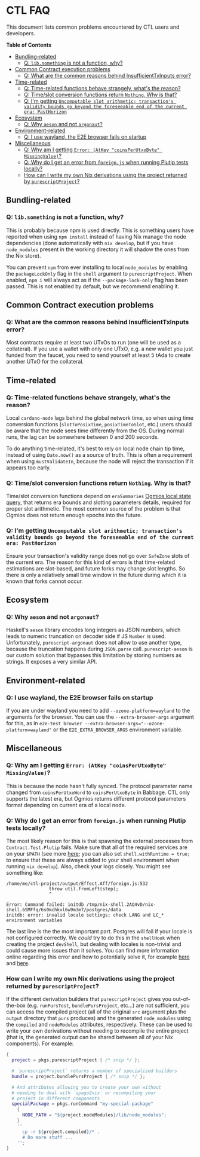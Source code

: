 # CTL FAQ

This document lists common problems encountered by CTL users and developers.

**Table of Contents**
<!-- START doctoc generated TOC please keep comment here to allow auto update -->
<!-- DON'T EDIT THIS SECTION, INSTEAD RE-RUN doctoc TO UPDATE -->

- [Bundling-related](#bundling-related)
  - [Q: `lib.something` is not a function, why?](#q-libsomething-is-not-a-function-why)
- [Common Contract execution problems](#common-contract-execution-problems)
  - [Q: What are the common reasons behind InsufficientTxInputs error?](#q-what-are-the-common-reasons-behind-insufficienttxinputs-error)
- [Time-related](#time-related)
  - [Q: Time-related functions behave strangely, what's the reason?](#q-time-related-functions-behave-strangely-whats-the-reason)
  - [Q: Time/slot conversion functions return `Nothing`. Why is that?](#q-timeslot-conversion-functions-return-nothing-why-is-that)
  - [Q: I'm getting `Uncomputable slot arithmetic; transaction's validity bounds go beyond the foreseeable end of the current era: PastHorizon`](#q-im-getting-uncomputable-slot-arithmetic-transactions-validity-bounds-go-beyond-the-foreseeable-end-of-the-current-era-pasthorizon)
- [Ecosystem](#ecosystem)
  - [Q: Why `aeson` and not `argonaut`?](#q-why-aeson-and-not-argonaut)
- [Environment-related](#environment-related)
  - [Q: I use wayland, the E2E browser fails on startup](#q-i-use-wayland-the-e2e-browser-fails-on-startup)
- [Miscellaneous](#miscellaneous)
  - [Q: Why am I getting `Error: (AtKey "coinsPerUtxoByte" MissingValue)`?](#q-why-am-i-getting-error-atkey-coinsperutxobyte-missingvalue)
  - [Q: Why do I get an error from `foreign.js` when running Plutip tests locally?](#q-why-do-i-get-an-error-from-foreignjs-when-running-plutip-tests-locally)
  - [How can I write my own Nix derivations using the project returned by `purescriptProject`?](#how-can-i-write-my-own-nix-derivations-using-the-project-returned-by-purescriptproject)

<!-- END doctoc generated TOC please keep comment here to allow auto update -->
## Bundling-related

### Q: `lib.something` is not a function, why?

This is probably because npm is used directly. This is something users have reported when using `npm install` instead of having Nix manage the node dependencies (done automatically with `nix develop`, but if you have `node_modules` present in the working directory it will shadow the ones from the Nix store).

You can prevent `npm` from ever installing to local `node_modules` by enabling the `packageLockOnly` flag in the `shell` argument to `purescriptProject`. When enabled, `npm i` will always act as if the `--package-lock-only` flag has been passed. This is not enabled by default, but we recommend enabling it.

## Common Contract execution problems

### Q: What are the common reasons behind InsufficientTxInputs error?

Most contracts require at least two UTxOs to run (one will be used as a collateral). If you use a wallet with only one UTxO, e.g. a new wallet you just funded from the faucet, you need to send yourself at least 5 tAda to create another UTxO for the collateral.

## Time-related

### Q: Time-related functions behave strangely, what's the reason?

Local `cardano-node` lags behind the global network time, so when using time conversion functions (`slotToPosixTime`, `posixTimeToSlot`, etc.) users should be aware that the node sees time differently from the OS. During normal runs, the lag can be somewhere between 0 and 200 seconds.

To do anything time-related, it's best to rely on local node chain tip time, instead of using `Date.now()` as a source of truth. This is often a requirement when using `mustValidateIn`, because the node will reject the transaction if it appears too early.

### Q: Time/slot conversion functions return `Nothing`. Why is that?

Time/slot conversion functions depend on `eraSummaries` [Ogmios local state query](https://ogmios.dev/mini-protocols/local-state-query/), that returns era bounds and slotting parameters details, required for proper slot arithmetic. The most common source of the problem is that Ogmios does not return enough epochs into the future.

### Q: I'm getting `Uncomputable slot arithmetic; transaction's validity bounds go beyond the foreseeable end of the current era: PastHorizon`

Ensure your transaction's validity range does not go over `SafeZone` slots of the current era. The reason for this kind of errors is that time-related estimations are slot-based, and future forks may change slot lengths. So there is only a relatively small time window in the future during which it is known that forks cannot occur.

## Ecosystem

### Q: Why `aeson` and not `argonaut`?

Haskell's `aeson` library encodes long integers as JSON numbers, which leads to numeric truncation on decoder side if JS `Number` is used. Unfortunately, `purescript-argonaut` does not allow to use another type, because the truncation happens during `JSON.parse` call. `purescript-aeson` is our custom solution that bypasses this limitation by storing numbers as strings. It exposes a very similar API.

## Environment-related

### Q: I use wayland, the E2E browser fails on startup

If you are under wayland you need to add `--ozone-platform=wayland` to the arguments for the browser. You can use the `--extra-browser-args` argument for this, as in `e2e-test browser --extra-browser-args="--ozone-platform=wayland"` or the `E2E_EXTRA_BROWSER_ARGS` environment variable.

## Miscellaneous

### Q: Why am I getting `Error: (AtKey "coinsPerUtxoByte" MissingValue)`?

This is because the node hasn't fully synced. The protocol parameter name changed from `coinsPerUtxoWord` to `coinsPerUtxoByte` in Babbage. CTL only supports the latest era, but Ogmios returns different protocol parameters format depending on current era of a local node.

### Q: Why do I get an error from `foreign.js` when running Plutip tests locally?

The most likely reason for this is that spawning the external processes from `Contract.Test.Plutip` fails. Make sure that all of the required services are on your `$PATH` (see more [here](./runtime.md); you can also set `shell.withRuntime = true;` to ensure that these are always added to your shell environment when running `nix develop`). Also, check your logs closely. You might see something like:

```
/home/me/ctl-project/output/Effect.Aff/foreign.js:532
                throw util.fromLeft(step);
                ^

Error: Command failed: initdb /tmp/nix-shell.2AQ4vD/nix-shell.6SMFfq/6s0mchkxl6w9m3m7/postgres/data
initdb: error: invalid locale settings; check LANG and LC_* environment variables
```

The last line is the the most important part. Postgres will fail if your locale is not configured correctly. We _could_ try to do this in the `shellHook` when creating the project `devShell`, but dealing with locales is non-trivial and could cause more issues than it solves. You can find more information online regarding this error and how to potentially solve it, for example [here](https://stackoverflow.com/questions/41956994/initdb-bin-invalid-locale-settings-check-lang-and-lc-environment-variables) and [here](https://askubuntu.com/questions/114759/warning-setlocale-lc-all-cannot-change-locale).

### How can I write my own Nix derivations using the project returned by `purescriptProject`?

If the different derivation builders that `purescriptProject` gives you out-of-the-box (e.g. `runPursTest`, `bundlePursProject`, etc...) are not sufficient, you can access the compiled project (all of the original `src` argument plus the `output` directory that `purs` produces) and the generated `node_modules` using the `compiled` and `nodeModules` attributes, respectively. These can be used to write your own derivations without needing to recompile the entire project (that is, the generated output can be shared between all of your Nix components). For example:

```nix
{
  project = pkgs.purescriptProject { /* snip */ };

  # `purescriptProject` returns a number of specialized builders
  bundle = project.bundlePursProject { /* snip */ };

  # And attributes allowing you to create your own without
  # needing to deal with `spago2nix` or recompiling your
  # project in different components
  specialPackage = pkgs.runCommand "my-special-package"
    {
      NODE_PATH = "${project.nodeModules}/lib/node_modules";
    }
    ''
      cp -r ${project.compiled}/* .
      # Do more stuff ...
    '';
}

```
